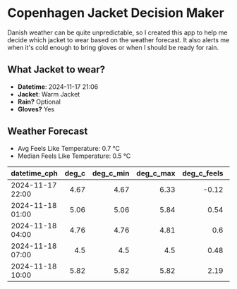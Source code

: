
# Copenhagen Jacket Decision Maker

Danish weather can be quite unpredictable, so I created this app to help me decide which jacket to wear based on the weather forecast. 
It also alerts me when it's cold enough to bring gloves or when I should be ready for rain.

## What Jacket to wear?

- **Datetime**: 2024-11-17 21:06
- **Jacket**: Warm Jacket
- **Rain?** Optional
- **Gloves?** Yes

## Weather Forecast
- Avg Feels Like Temperature: 0.7 °C
- Median Feels Like Temperature: 0.5 °C

| datetime_cph     |   deg_c |   deg_c_min |   deg_c_max |   deg_c_feels | weather   | wind   | rain   |
|:-----------------|--------:|------------:|------------:|--------------:|:----------|:-------|:-------|
| 2024-11-17 22:00 |    4.67 |        4.67 |        6.33 |         -0.12 | Clouds    | High   | None   |
| 2024-11-18 01:00 |    5.06 |        5.06 |        5.84 |          0.54 | Rain      | High   | Low    |
| 2024-11-18 04:00 |    4.76 |        4.76 |        4.81 |          0.6  | Clouds    | High   | None   |
| 2024-11-18 07:00 |    4.5  |        4.5  |        4.5  |          0.48 | Clouds    | Medium | None   |
| 2024-11-18 10:00 |    5.82 |        5.82 |        5.82 |          2.19 | Clear     | High   | None   |
        